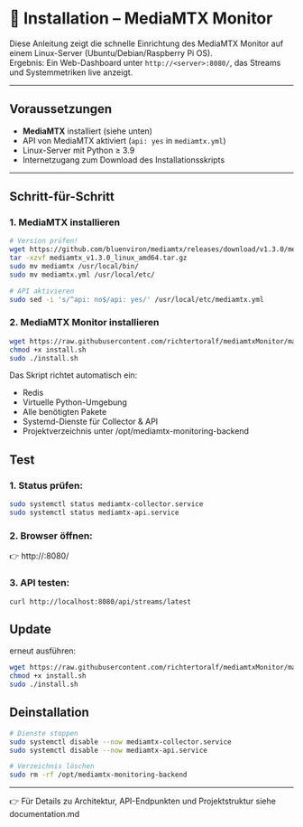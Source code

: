 # 🚀 Installation – MediaMTX Monitor

Diese Anleitung zeigt die schnelle Einrichtung des MediaMTX Monitor auf einem Linux-Server (Ubuntu/Debian/Raspberry Pi OS).  
Ergebnis: Ein Web-Dashboard unter `http://<server>:8080/`, das Streams und Systemmetriken live anzeigt.

---

## Voraussetzungen
- **MediaMTX** installiert (siehe unten)
- API von MediaMTX aktiviert (`api: yes` in `mediamtx.yml`)
- Linux-Server mit Python ≥ 3.9
- Internetzugang zum Download des Installationsskripts

---

## Schritt-für-Schritt

### 1. MediaMTX installieren
```bash
# Version prüfen!
wget https://github.com/bluenviron/mediamtx/releases/download/v1.3.0/mediamtx_v1.3.0_linux_amd64.tar.gz
tar -xzvf mediamtx_v1.3.0_linux_amd64.tar.gz
sudo mv mediamtx /usr/local/bin/
sudo mv mediamtx.yml /usr/local/etc/

# API aktivieren
sudo sed -i 's/^api: no$/api: yes/' /usr/local/etc/mediamtx.yml
```

### 2. MediaMTX Monitor installieren
```bash
wget https://raw.githubusercontent.com/richtertoralf/mediamtxMonitor/main/install.sh
chmod +x install.sh
sudo ./install.sh
```
Das Skript richtet automatisch ein:

- Redis
- Virtuelle Python-Umgebung
- Alle benötigten Pakete
- Systemd-Dienste für Collector & API
- Projektverzeichnis unter /opt/mediamtx-monitoring-backend

## Test
### 1. Status prüfen:
```bash
sudo systemctl status mediamtx-collector.service
sudo systemctl status mediamtx-api.service
```

### 2. Browser öffnen:
👉 http://<server>:8080/

### 3. API testen:
```
curl http://localhost:8080/api/streams/latest
```

## Update
erneut ausführen:
```bash
wget https://raw.githubusercontent.com/richtertoralf/mediamtxMonitor/main/install.sh
chmod +x install.sh
sudo ./install.sh
```

## Deinstallation
```bash
# Dienste stoppen
sudo systemctl disable --now mediamtx-collector.service
sudo systemctl disable --now mediamtx-api.service

# Verzeichnis löschen
sudo rm -rf /opt/mediamtx-monitoring-backend
```
---
👉 Für Details zu Architektur, API-Endpunkten und Projektstruktur siehe documentation.md

